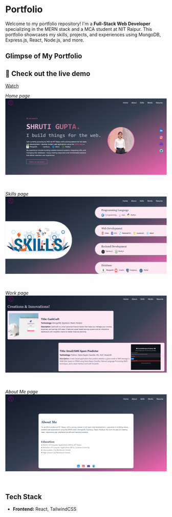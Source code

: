 # Portfolio

Welcome to my portfolio repository! I'm a **Full-Stack Web Developer** specializing in the MERN stack and a MCA student at NIT Raipur. This portfolio showcases my skills, projects, and experiences using MongoDB, Express.js, React, Node.js, and more.

## Glimpse of My Portfolio

## 📌 Check out the live demo  
[Watch](https://www.linkedin.com/feed/update/urn:li:activity:7331713543118966784/)<br>

*Home page*
![Home page](./src/assets/1.png)<br><br><br>

*Skills page*
![Skills page](./src/assets/2.png)<br><br><br>

*Work page*
![Work page](./src/assets/3.png)<br><br><br>

*About Me page*
![About Me page](./src/assets/4.png)<br><br><br>

## Tech Stack

- **Frontend:** React, TailwindCSS



